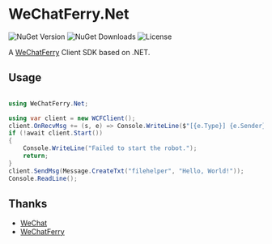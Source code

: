 # WeChatFerry.Net

![NuGet Version](https://img.shields.io/nuget/vpre/WeChatFerry.Net)
![NuGet Downloads](https://img.shields.io/nuget/dt/WeChatFerry.Net)
![License](https://img.shields.io/github/license/SilkageNet/WeChatFerry.Net)

A [WeChatFerry](https://github.com/lich0821/WeChatFerry) Client SDK based on .NET.

## Usage

```csharp

using WeChatFerry.Net;

using var client = new WCFClient();
client.OnRecvMsg += (s, e) => Console.WriteLine($"[{e.Type}] {e.Sender}:{e.Content}");
if (!await client.Start())
{
    Console.WriteLine("Failed to start the robot.");
    return;
}
client.SendMsg(Message.CreateTxt("filehelper", "Hello, World!"));
Console.ReadLine();

```

## Thanks

- [WeChat](https://www.wechat.com/)
- [WeChatFerry](https://github.com/lich0821/WeChatFerry)
